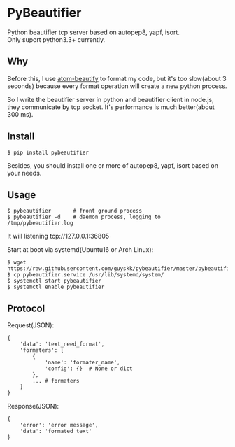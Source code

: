 # PyBeautifier

Python beautifier tcp server based on autopep8, yapf, isort.  
Only suport python3.3+ currently.

## Why

Before this, I use [atom-beautify](https://github.com/guyskk/atom-beautify) to format my code, but it's too slow(about 3 seconds) because every format operation will create a new python process.

So I write the beautifier server in python and beautifier client in node.js, they communicate by tcp socket. It's performance is much better(about 300 ms).

## Install

    $ pip install pybeautifier

Besides, you should install one or more of autopep8, yapf, isort based on your needs.

## Usage

    $ pybeautifier       # front ground process
    $ pybeautifier -d    # daemon process, logging to /tmp/pybeautifier.log

It will listening tcp://127.0.0.1:36805

Start at boot via systemd(Ubuntu16 or Arch Linux):

    $ wget https://raw.githubusercontent.com/guyskk/pybeautifier/master/pybeautifier.service
    $ cp pybeautifier.service /usr/lib/systemd/system/
    $ systemctl start pybeautifier
    $ systemctl enable pybeautifier

## Protocol

Request(JSON):

    {
        'data': 'text_need_format',
        'formaters': [
            {
                'name': 'formater_name',
                'config': {}  # None or dict
            },
            ... # formaters
        ]
    }

Response(JSON):

    {
        'error': 'error message',
        'data': 'formated text'
    }
